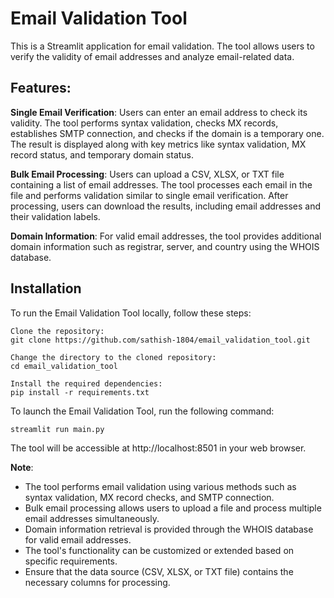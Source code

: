# Email Validation Tool
This is a Streamlit application for email validation. The tool allows users to verify the validity of email addresses and analyze email-related data.

## Features:
**Single Email Verification**: Users can enter an email address to check its validity. The tool performs syntax validation, checks MX records, establishes SMTP connection, and checks if the domain is a temporary one. The result is displayed along with key metrics like syntax validation, MX record status, and temporary domain status.

**Bulk Email Processing**: Users can upload a CSV, XLSX, or TXT file containing a list of email addresses. The tool processes each email in the file and performs validation similar to single email verification. After processing, users can download the results, including email addresses and their validation labels.

**Domain Information**: For valid email addresses, the tool provides additional domain information such as registrar, server, and country using the WHOIS database.

## Installation
To run the Email Validation Tool locally, follow these steps:

```
Clone the repository:
git clone https://github.com/sathish-1804/email_validation_tool.git

Change the directory to the cloned repository:
cd email_validation_tool

Install the required dependencies:
pip install -r requirements.txt
```

To launch the Email Validation Tool, run the following command:
```
streamlit run main.py
```

The tool will be accessible at http://localhost:8501 in your web browser.

**Note**: 
- The tool performs email validation using various methods such as syntax validation, MX record checks, and SMTP connection.
- Bulk email processing allows users to upload a file and process multiple email addresses simultaneously.
- Domain information retrieval is provided through the WHOIS database for valid email addresses.
- The tool's functionality can be customized or extended based on specific requirements.
- Ensure that the data source (CSV, XLSX, or TXT file) contains the necessary columns for processing.
